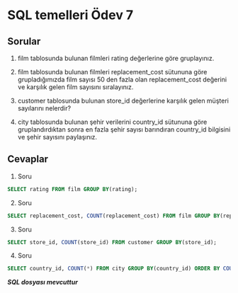 # SQL temelleri Ödev 7

## Sorular

1. film tablosunda bulunan filmleri rating değerlerine göre gruplayınız.

2. film tablosunda bulunan filmleri replacement_cost sütununa göre grupladığımızda film sayısı 50 den fazla olan replacement_cost değerini ve karşılık gelen film sayısını sıralayınız.

3. customer tablosunda bulunan store_id değerlerine karşılık gelen müşteri sayılarını nelerdir? 

4. city tablosunda bulunan şehir verilerini country_id sütununa göre gruplandırdıktan sonra en fazla şehir sayısı barındıran country_id bilgisini ve şehir sayısını paylaşınız.

## Cevaplar

1. Soru	
```SQL
SELECT rating FROM film GROUP BY(rating);
```

2. Soru	
```SQL
SELECT replacement_cost, COUNT(replacement_cost) FROM film GROUP BY(replacement_cost) HAVING COUNT(replacement_cost) > 50;
```

3. Soru 
```SQL
SELECT store_id, COUNT(store_id) FROM customer GROUP BY(store_id);
```

4. Soru 
```SQL
SELECT country_id, COUNT(*) FROM city GROUP BY(country_id) ORDER BY COUNT(*) DESC LIMIT 1;
```

***SQL dosyası mevcuttur***
